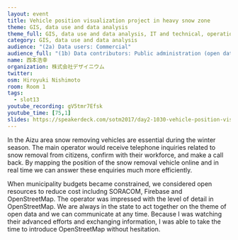 ```yaml
---
layout: event
title: Vehicle position visualization project in heavy snow zone
theme: GIS, data use and data analysis
theme_full: GIS, data use and data analysis, IT and technical, operations, Local community
category: GIS, data use and data analysis
audience: "(2a) Data users: Commercial"
audience_full: "(1b) Data contributors: Public administration (open data, data feedback...), (2a) Data users: Commercial"
name: 西本浩幸
organization: 株式会社デザイニウム
twitter:
osm: Hiroyuki Nishimoto
room: Room 1
tags:
  - slot13
youtube_recording: gV5tmr7Efsk
youtube_time: [75,1]
slides: https://speakerdeck.com/sotm2017/day2-1030-vehicle-position-visualization-project-in-heavy-snow-zone
---
```

In the Aizu area snow removing vehicles are essential during the winter season. The main operator would receive telephone inquiries related to snow removal from citizens, confirm with their workforce, and make a call back. By mapping the position of the snow removal vehicle online and in real time we can answer these enquiries much more efficiently.

When municipality budgets became constrained, we considered open resources to reduce cost includng SORACOM, Firebase and OpenStreetMap. The operator was impressed with the level of detail in OpenStreetMap. We are always in the state to act together on the theme of open data and we can communicate at any time. Because I was watching their advanced efforts and exchanging information, I was able to take the time to introduce OpenStreetMap without hesitation.

